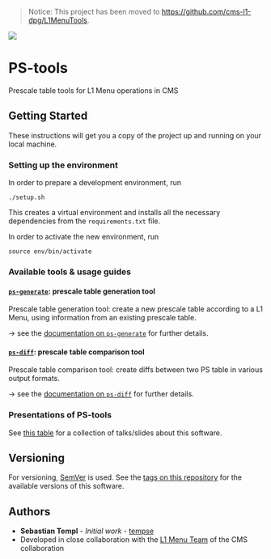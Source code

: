 > Notice: This project has been moved to https://github.com/cms-l1-dpg/L1MenuTools.


![](https://img.shields.io/badge/version-0.2.0-blue.svg)

# PS-tools

Prescale table tools for L1 Menu operations in CMS


## Getting Started

These instructions will get you a copy of the project up and running on your
local machine.


### Setting up the environment

In order to prepare a development environment, run
```
./setup.sh
```

This creates a virtual environment and installs all the necessary dependencies
from the `requirements.txt` file.

In order to activate the new environment, run
```
source env/bin/activate
```


### Available tools & usage guides

#### [`ps-generate`](./docs/ps-generate.md): prescale table generation tool

Prescale table generation tool: create a new prescale table according to a L1 Menu, using information from an existing prescale table.

&rarr; see the [documentation on `ps-generate`](./docs/ps-generate.md) for further details.


#### [`ps-diff`](./docs/ps-diff.md): prescale table comparison tool

Prescale table comparison tool: create diffs between two PS table in various output formats.

&rarr; see the [documentation on `ps-diff`](./docs/ps-diff.md) for further details.


### Presentations of PS-tools

See [this table](./docs/talks.md) for a collection of talks/slides about this software.


## Versioning

For versioning, [SemVer](http://semver.org/) is used. See the [tags on this repository](https://github.com/tempse/PS-generate/tags)
for the available versions of this software. 


## Authors

* **Sebastian Templ** - *Initial work* - [tempse](https://github.com/tempse)
* Developed in close collaboration with the [L1 Menu Team](https://github.com/cms-l1-dpg) of the CMS collaboration
